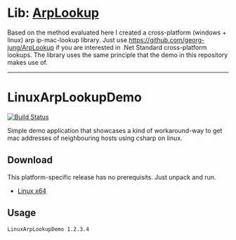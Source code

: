 # Lib: [ArpLookup](https://github.com/georg-jung/ArpLookup)

Based on the method evaluated here I created a cross-platform (windows + linux) arp ip-mac-lookup library. Just use https://github.com/georg-jung/ArpLookup if you are interested in .Net Standard cross-platform lookups. The library uses the same principle that the demo in this repository makes use of.

<hr />

# LinuxArpLookupDemo

[![Build Status](https://dev.azure.com/georg-jung/LinuxArpLookupDemo/_apis/build/status/georg-jung.LinuxArpLookupDemo?branchName=master)](https://dev.azure.com/georg-jung/LinuxArpLookupDemo/_build/latest?definitionId=1&branchName=master)

Simple demo application that showcases a kind of workaround-way to get mac addresses of neighbouring hosts using csharp on linux.

## Download

This platform-specific release has no prerequisits. Just unpack and run.

* [Linux x64](https://github.com/georg-jung/LinuxArpLookupDemo/releases/latest/download/linux-x64.zip)

## Usage

    LinuxArpLookupDemo 1.2.3.4